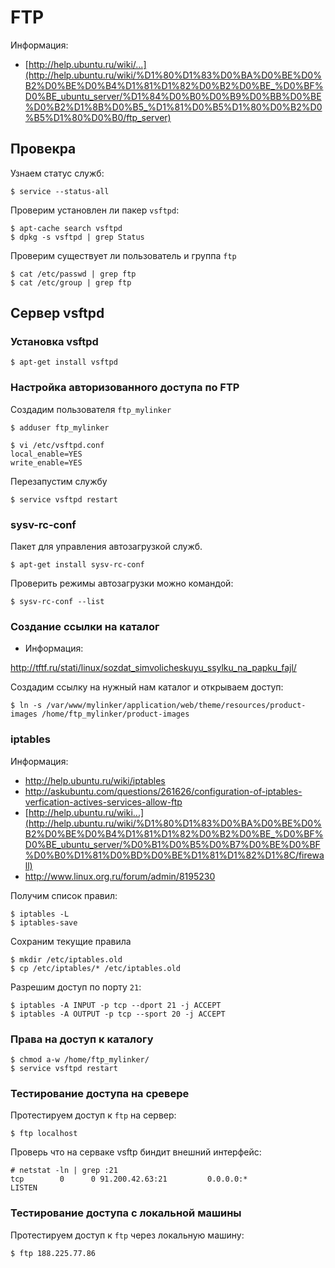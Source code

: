 # FTP

Информация:

* [http://help.ubuntu.ru/wiki/...](http://help.ubuntu.ru/wiki/%D1%80%D1%83%D0%BA%D0%BE%D0%B2%D0%BE%D0%B4%D1%81%D1%82%D0%B2%D0%BE_%D0%BF%D0%BE_ubuntu_server/%D1%84%D0%B0%D0%B9%D0%BB%D0%BE%D0%B2%D1%8B%D0%B5_%D1%81%D0%B5%D1%80%D0%B2%D0%B5%D1%80%D0%B0/ftp_server) 

## Провекра

Узнаем статус служб:

```
$ service --status-all
```

Проверим установлен ли пакер `vsftpd`:

```
$ apt-cache search vsftpd
$ dpkg -s vsftpd | grep Status
```

Проверим существует ли пользователь и группа `ftp`

```
$ cat /etc/passwd | grep ftp
$ cat /etc/group | grep ftp
```

## Cервер vsftpd

### Установка vsftpd

```
$ apt-get install vsftpd

```

### Настройка авторизованного доступа по FTP

Создадим пользователя `ftp_mylinker`


```
$ adduser ftp_mylinker
```

```
$ vi /etc/vsftpd.conf
local_enable=YES
write_enable=YES
```

Перезапустим службу
```
$ service vsftpd restart
```

### sysv-rc-conf

Пакет для управления автозагрузкой служб.

```
$ apt-get install sysv-rc-conf
```

Проверить режимы автозагрузки можно командой:

```
$ sysv-rc-conf --list
```

### Создание ссылки на каталог

* Информация:

http://tftf.ru/stati/linux/sozdat_simvolicheskuyu_ssylku_na_papku_fajl/


Создадим ссылку на нужный нам каталог и открываем доступ:

```
$ ln -s /var/www/mylinker/application/web/theme/resources/product-images /home/ftp_mylinker/product-images
```

### iptables

Информация:

* http://help.ubuntu.ru/wiki/iptables
* http://askubuntu.com/questions/261626/configuration-of-iptables-verfication-actives-services-allow-ftp
* [http://help.ubuntu.ru/wiki...](http://help.ubuntu.ru/wiki/%D1%80%D1%83%D0%BA%D0%BE%D0%B2%D0%BE%D0%B4%D1%81%D1%82%D0%B2%D0%BE_%D0%BF%D0%BE_ubuntu_server/%D0%B1%D0%B5%D0%B7%D0%BE%D0%BF%D0%B0%D1%81%D0%BD%D0%BE%D1%81%D1%82%D1%8C/firewall) 
* http://www.linux.org.ru/forum/admin/8195230

Получим список правил:

```
$ iptables -L
$ iptables-save
```

Сохраним текущие правила 

```
$ mkdir /etc/iptables.old
$ cp /etc/iptables/* /etc/iptables.old
```

Разрешим доступ по порту `21`:

```
$ iptables -A INPUT -p tcp --dport 21 -j ACCEPT
$ iptables -A OUTPUT -p tcp --sport 20 -j ACCEPT
```


### Права на доступ к каталогу

```
$ chmod a-w /home/ftp_mylinker/
$ service vsftpd restart
```

### Тестирование доступа на сревере

Протестируем доступ к `ftp` на сервер:

```
$ ftp localhost

```

Проверь что на серваке vsftp биндит внешний интерфейс: 

```
# netstat -ln | grep :21
tcp        0      0 91.200.42.63:21         0.0.0.0:*               LISTEN
```

### Тестирование доступа с локальной машины

Протестируем доступ к `ftp` через локальную машину:

```
$ ftp 188.225.77.86

```